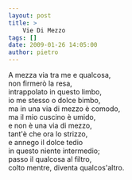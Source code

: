 ```yaml
---
layout: post
title: >
    Vie Di Mezzo
tags: []
date: 2009-01-26 14:05:00
author: pietro
---
```

A mezza via tra me e qualcosa,<br/>non firmerò la resa,<br/>intrappolato in questo limbo,<br/>io me stesso o dolce bimbo,<br/>ma in una via di mezzo è comodo,<br/>ma il mio cuscino è umido,<br/>e non è una via di mezzo,<br/>tant'è che ora lo strizzo,<br/>e annego il dolce tedio<br/>in questo niente intermedio;<br/>passo il qualcosa al filtro,<br/>colto mentre, diventa qualcos'altro.
